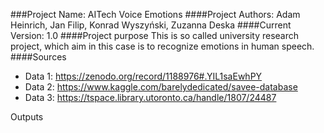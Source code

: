 ###Project Name: AITech Voice Emotions
####Project Authors: Adam Heinrich, Jan Filip, Konrad Wyszyński, Zuzanna Deska
####Current Version: 1.0
####Project purpose
This is so called university research project, which aim in this case is to recognize emotions in human speech.
####Sources
* Data 1: https://zenodo.org/record/1188976#.YIL1saEwhPY 
* Data 2: https://www.kaggle.com/barelydedicated/savee-database
* Data 3: https://tspace.library.utoronto.ca/handle/1807/24487

Outputs

